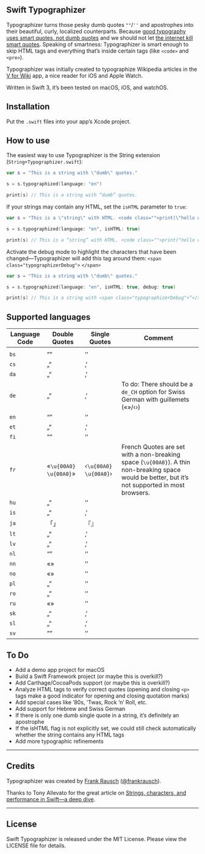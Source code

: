 ## Swift Typographizer

Typographizer turns those pesky dumb quotes `""`/`''` and apostrophes into their beautiful, curly, localized counterparts. Because [good typography uses smart quotes, not dumb quotes](http://smartquotesforsmartpeople.com/) and we should not let [the internet kill smart quotes](https://www.theatlantic.com/technology/archive/2016/12/quotation-mark-wars/511766/). Speaking of smartness: Typographizer is smart enough to skip HTML tags and everything that’s inside certain tags (like `<code>` and `<pre>`).

Typographizer was initially created to typographize Wikipedia articles in the [V&nbsp;for&nbsp;Wiki](http://v-for-wiki.com/) app, a nice reader for iOS and Apple Watch.

Written in Swift 3, it’s been tested on macOS, iOS, and watchOS.

## Installation

Put the `.swift` files into your app’s Xcode project.

## How to use

The easiest way to use Typographizer is the String extension (`String+Typographizer.swift`):

```swift
var s = "This is a string with \"dumb\" quotes."

s = s.typographized(language: "en")

print(s) // This is a string with “dumb” quotes.
```

If your strings may contain any HTML, set the `isHTML` parameter to `true`:

```swift
var s = "This is a \"string\" with HTML. <code class="">print(\"hello world\")</code>"

s = s.typographized(language: "en", isHTML: true)

print(s) // This is a “string” with HTML. <code class="">print("hello world")</code>
```

Activate the debug mode to highlight the characters that have been changed—Typographizer will add this tag around them: `<span class="typographizerDebug">` `</span>`

```swift
var s = "This is a string with \"dumb\" quotes."

s = s.typographized(language: "en", isHTML: true, debug: true)

print(s) // This is a string with <span class="typographizerDebug">“</span>dumb<span class="typographizerDebug">”</span> quotes.
```

## Supported languages

| Language Code | Double Quotes | Single Quotes | Comment |
| --- | --- | --- | --- |
|||
`bs` | ”” | ’’ | |
`cs` | „“ | ‚‘ | |
`da` | „“ | ‚‘ | |
`de` | „“ | ‚‘ | To do: There should be a `de_CH` option for Swiss German with guillemets («»/‹›)|
`en` | “” | ‘’ | |
`et` | „“ | ‚‘ | |
`fi` | ”” | ’’ | |
`fr` | «`\u{00A0}` `\u{00A0}`» | ‹`\u{00A0}` `\u{00A0}`› | French Quotes are set with a non-breaking space (`\u{00A0}`). A thin non-breaking space would be better, but it’s not supported in most browsers.|
`hu` | „” | ’’ | |
`is` | „“ | ‚‘ | |
`ja` | 「」 | 『』 | |
`lt` | „“ | ‚‘ | |
`lv` | „“ | ‚‘ | |
`nl` | “” | ‘’ | |
`nn` | «» | ’’ | |
`no` | «» | ’’ | |
`pl` | „” | ’’ | |
`ro` | „” | ’’ | |
`ru` | «» | ’’ | |
`sk` | „“ | ‚‘ | |
`sl` | „“ | ‚‘ | |
`sv` | ”” | ’’ | |


## To Do

- Add a demo app project for macOS
- Build a Swift Framework project (or maybe this is overkill?)
- Add Carthage/CocoaPods support (or maybe this is overkill?)
- Analyze HTML tags to verify correct quotes (opening and closing `<p>` tags make a good indicator for opening and closing quotation marks)
- Add special cases like ’80s, ’Twas, Rock ’n’ Roll, etc.
- Add support for Hebrew and Swiss German
- If there is only one dumb single quote in a string, it’s definitely an apostrophe
- If the isHTML flag is not explicitly set, we could still check automatically whether the string contains any HTML tags
- Add more typographic refinements

---

## Credits

Typographizer was created by [Frank Rausch](http://frankrausch.com) ([@frankrausch](https://twitter.com/frankrausch)).

Thanks to Tony Allevato for the great article on [Strings, characters, and performance in Swift—a deep dive](https://medium.com/@tonyallevato/strings-characters-and-performance-in-swift-a-deep-dive-b7b5bde58d53).

---

## License
Swift Typographizer is released under the MIT License. Please view the LICENSE file for details.
